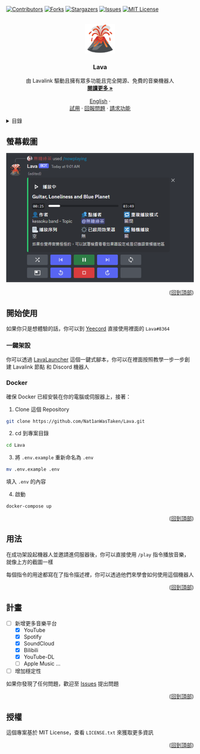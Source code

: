 <!-- PROJECT SHIELDS -->
<!--
*** I'm using markdown "reference style" links for readability.
*** Reference links are enclosed in brackets [ ] instead of parentheses ( ).
*** See the bottom of this document for the declaration of the reference variables
*** for contributors-url, forks-url, etc. This is an optional, concise syntax you may use.
*** https://www.markdownguide.org/basic-syntax/#reference-style-links
-->
[![Contributors][contributors-shield]][contributors-url]
[![Forks][forks-shield]][forks-url]
[![Stargazers][stars-shield]][stars-url]
[![Issues][issues-shield]][issues-url]
[![MIT License][license-shield]][license-url]

<!-- PROJECT LOGO -->
<br />
<div align="center">
  <a href="https://github.com/Nat1anWasTaken/Lava">
    <img src="img/logo.png" alt="Logo" width="80" height="80">
  </a>

<h3 align="center">Lava</h3>

  <p align="center">
    由 Lavalink 驅動且擁有眾多功能且完全開源、免費的音樂機器人
    <br />
    <a href="#關於專案"><strong>閱讀更多 »</strong></a>
    <br />
    <br />
    <a href="README.en-us.md">English</a>
    ·
    <br />
    <a href="https://discord.gg/acgmcity">試用</a>
    ·
    <a href="https://github.com/Nat1anWasTaken/Lava/issues">回報問題</a>
    ·
    <a href="https://github.com/Nat1anWasTaken/Lava/issues">請求功能</a>
  </p>
</div>

<!-- TABLE OF CONTENTS -->
<details>
  <summary>目錄</summary>
  <ol>
    <li>
      <a href="#螢幕截圖">螢幕截圖</a>
    </li>
    <li>
      <a href="#開始使用">開始使用</a>
      <ul>
        <li><a href="#spotify-支援">Spotify 支援</a></li>
        <li><a href="#需求">需求</a></li>
      </ul>
    </li>
    <li><a href="#用法">用法</a></li>
    <li><a href="#計畫">計畫</a></li>
    <li><a href="#授權">授權</a></li>
  </ol>
</details>

<!-- SCREENSHOTS -->

## 螢幕截圖

![播放器][player-screenshot]

<p align="right">(<a href="#readme-top">回到頂部</a>)</p>

<!-- GETTING STARTED -->

## 開始使用

如果你只是想體驗的話，你可以到 [Yeecord][yeecord] 直接使用裡面的 `Lava#8364`

### 一鍵架設

你可以透過 [LavaLauncher][LavaLauncher] 這個一鍵式腳本，你可以在裡面按照教學一步一步創建 Lavalink 節點 和 Discord 機器人

### Docker

確保 Docker 已經安裝在你的電腦或伺服器上，接著：

1. Clone 這個 Repository
```bash
git clone https://github.com/Nat1anWasTaken/Lava.git
```

2. cd 到專案目錄
```bash
cd Lava
```

3. 將 `.env.example` 重新命名為 `.env`
```bash
mv .env.example .env
```
填入 `.env` 的內容

4. 啟動
```bash
docker-compose up
```


<p align="right">(<a href="#readme-top">回到頂部</a>)</p>


<!-- USAGE EXAMPLES -->

## 用法

在成功架設起機器人並邀請進伺服器後，你可以直接使用 `/play` 指令播放音樂，就像上方的截圖一樣

每個指令的用途都寫在了指令描述裡，你可以透過他們來學會如何使用這個機器人

<p align="right">(<a href="#readme-top">回到頂部</a>)</p>


<!-- ROADMAP -->

## 計畫

- [ ] 新增更多音樂平台
  - [x] YouTube
  - [x] Spotify
  - [x] SoundCloud
  - [x] Bilibili
  - [x] YouTube-DL
  - [ ] Apple Music
    ...
- [ ] 增加穩定性

如果你發現了任何問題，歡迎至 [Issues][issues] 提出問題

<p align="right">(<a href="#readme-top">回到頂部</a>)</p>


<!-- LICENSE -->

## 授權

這個專案基於 MIT License，查看 `LICENSE.txt` 來獲取更多資訊

<p align="right">(<a href="#readme-top">回到頂部</a>)</p>

<!-- SHIELDS -->

[contributors-shield]: https://img.shields.io/github/contributors/Nat1anWasTaken/Lava.svg?style=for-the-badge

[contributors-url]: https://github.com/Nat1anWasTaken/Lava/graphs/contributors

[forks-shield]: https://img.shields.io/github/forks/Nat1anWasTaken/Lava.svg?style=for-the-badge

[forks-url]: https://github.com/Nat1anWasTaken/Lava/network/members

[stars-shield]: https://img.shields.io/github/stars/Nat1anWasTaken/Lava.svg?style=for-the-badge

[stars-url]: https://github.com/Nat1anWasTaken/Lava/stargazers

[issues-shield]: https://img.shields.io/github/issues/Nat1anWasTaken/Lava.svg?style=for-the-badge

[issues-url]: https://github.com/Nat1anWasTaken/Lava/issues

[license-shield]: https://img.shields.io/github/license/Nat1anWasTaken/Lava.svg?style=for-the-badge

[license-url]: https://github.com/Nat1anWasTaken/Lava/blob/master/LICENSE.txt

<!-- LINKS -->

[yeecord]: https://discord.gg/yeecord

[python]: https://python.org

[lavalink]: https://github.com/freyacodes/Lavalink

[LavaLauncher]: https://github.com/Nat1anWasTaken/LavaLauncher

[spotipy-authorization-flow]: https://spotipy.readthedocs.io/en/2.22.0/#authorization-code-flow

[issues]: https://github.com/Nat1anWasTaken/Lava/issues

<!-- IMAGES -->

[player-screenshot]: img/player.png
